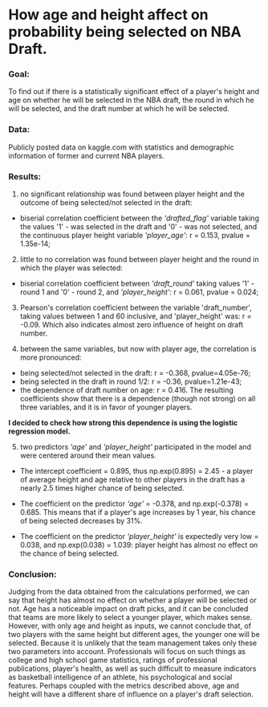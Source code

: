 # How age and height affect on probability being selected on NBA Draft.
### Goal:
To find out if there is a statistically significant effect of a player's height and age on whether he will be selected in the NBA draft, the round in which he will be selected, and the draft number at which he will be selected.

### Data: 
Publicly posted data on kaggle.com with statistics and demographic information of former and current NBA players.

### Results: 
1) no significant relationship was found between player height and the outcome of being selected/not selected in the draft:
- biserial correlation coefficient between the *'drafted_flag'* variable taking the values '1' - was selected in the draft and '0' - was not selected, and the continuous player height variable *'player_age'*: r = 0.153, pvalue = 1.35e-14;
  
2) little to no correlation was found between player height and the round in which the player was selected:
- biserial correlation coefficient between *'draft_round'* taking values '1' - round 1 and '0' - round 2, and *'player_height'*: r = 0.061, pvalue = 0.024;
  
3) Pearson's correlation coefficient between the variable 'draft_number', taking values between 1 and 60 inclusive, and 'player_height' was: r = -0.09. Which also indicates almost zero influence of height on draft number.

4) between the same variables, but now with player age, the correlation is more pronounced:
- being selected/not selected in the draft: r = -0.368, pvalue=4.05e-76;
- being selected in the draft in round 1/2: r = -0.36, pvalue=1.21e-43;
- the dependence of draft number on age: r = 0.416.
The resulting coefficients show that there is a dependence (though not strong) on all three variables, and it is in favor of younger players.

**I decided to check how strong this dependence is using the logistic regression model.**

5) two predictors *'age'* and *'player_height'* participated in the model and were centered around their mean values.
   
- The intercept coefficient = 0.895, thus np.exp(0.895) = 2.45 - a player of average height and age relative to other players in the draft has a nearly 2.5 times higher chance of being selected.
  
- The coefficient on the predictor *'age'* = -0.378, and np.exp(-0.378) = 0.685. This means that if a player's age increases by 1 year, his chance of being selected decreases by 31%.
  
- The coefficient on the predictor *'player_height'* is expectedly very low = 0.038, and np.exp(0.038) = 1.039: player height has almost no effect on the chance of being selected.

### Conclusion:
Judging from the data obtained from the calculations performed, we can say that height has almost no effect on whether a player will be selected or not. 
Age has a noticeable impact on draft picks, and it can be concluded that teams are more likely to select a younger player, which makes sense. 
However, with only age and height as inputs, we cannot conclude that, of two players with the same height but different ages, the younger one will be selected. Because it is unlikely that the team management takes only these two parameters into account. Professionals will focus on such things as college and high school game statistics, ratings of professional publications, player's health, as well as such difficult to measure indicators as basketball intelligence of an athlete, his psychological and social features. 
Perhaps coupled with the metrics described above, age and height will have a different share of influence on a player's draft selection.
